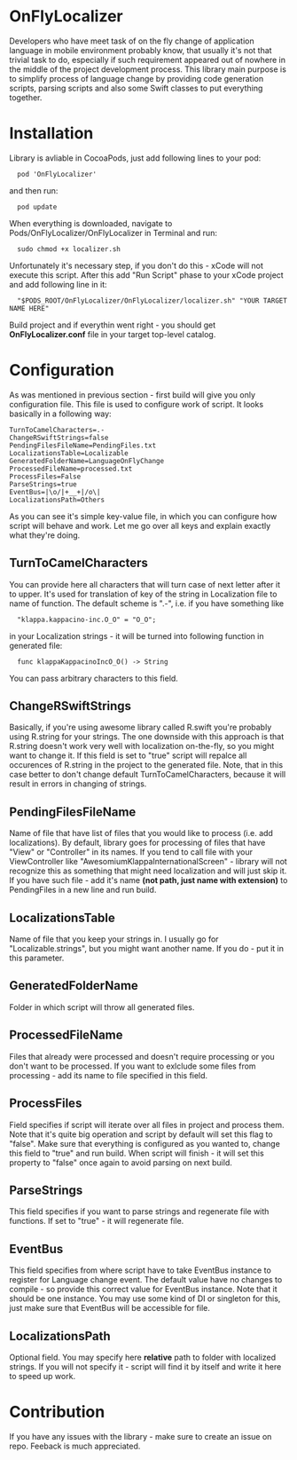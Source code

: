 # OnFlyLocalizer
Developers who have meet task of on the fly change of application language in mobile environment probably know,
that usually it's not that trivial task to do, especially if such requirement appeared out of nowhere in the middle 
of the project development process.
This library main purpose is to simplify process of language change by providing code generation scripts, parsing scripts and 
also some Swift classes to put everything together.

# Installation
Library is avliable in CocoaPods, just add following lines to your pod:
```
  pod 'OnFlyLocalizer'
```
and then run:
```
  pod update
```
When everything is downloaded, navigate to Pods/OnFlyLocalizer/OnFlyLocalizer in Terminal and run:
```
  sudo chmod +x localizer.sh
```
Unfortunately it's necessary step, if you don't do this - xCode will not execute this script.
After this add "Run Script" phase to your xCode project and add following line in it:
```
  "$PODS_ROOT/OnFlyLocalizer/OnFlyLocalizer/localizer.sh" "YOUR TARGET NAME HERE"
```
Build project and if everythin went right - you should get **OnFlyLocalizer.conf** file in your target top-level catalog.

# Configuration
As was mentioned in previous section - first build will give you only configuration file.
This file is used to configure work of script. It looks basically in a following way:
```
TurnToCamelCharacters=.-
ChangeRSwiftStrings=false
PendingFilesFileName=PendingFiles.txt
LocalizationsTable=Localizable
GeneratedFolderName=LanguageOnFlyChange
ProcessedFileName=processed.txt
ProcessFiles=False
ParseStrings=true
EventBus=|\o/|+__+|/o\|
LocalizationsPath=Others
```
As you can see it's simple key-value file, in which you can configure how script will behave and work.
Let me go over all keys and explain exactly what they're doing.

## TurnToCamelCharacters
You can provide here all characters that will turn case of next letter after it to upper. It's used for translation of 
key of the string in Localization file to name of function.
The default scheme is ".-", i.e. if you have something like 
```
  "klappa.kappacino-inc.O_O" = "O_O";
```
in your Localization strings - it will be turned into following function in generated file:
```
  func klappaKappacinoIncO_O() -> String
```
You can pass arbitrary characters to this field.

## ChangeRSwiftStrings
Basically, if you're using awesome library called R.swift you're probably using R.string for your strings.
The one downside with this approach is that R.string doesn't work very well with localization on-the-fly, 
so you might want to change it. If this field is set to "true" script will repalce all occurences of R.string 
in the project to the generated file. Note, that in this case better to don't change default TurnToCamelCharacters, 
because it will result in errors in changing of strings.

## PendingFilesFileName
Name of file that have list of files that you would like to process (i.e. add localizations).
By default, library goes for processing of files that have "View" or "Controller" in its names.
If you tend to call file with your ViewController like "AwesomiumKlappaInternationalScreen" - 
library will not recognize this as something that might need localization and will just skip it.
If you have such file - add it's name **(not path, just name with extension)** to PendingFiles in a new line and run build.

## LocalizationsTable
Name of file that you keep your strings in. I usually go for "Localizable.strings", but you might want another name. 
If you do - put it in this parameter.

## GeneratedFolderName
Folder in which script will throw all generated files.

## ProcessedFileName
Files that already were processed and doesn't require processing or you don't want to be processed.
If you want to exlclude some files from processing - add its name to file specified in this field.

## ProcessFiles
Field specifies if script will iterate over all files in project and process them.
Note that it's quite big operation and script by default will set this flag to "false".
Make sure that everything is configured as you wanted to, change this field to "true" and run build.
When script will finish - it will set this property to "false" once again to avoid parsing on next build.

## ParseStrings
This field specifies if you want to parse strings and regenerate file with functions.
If set to "true" - it will regenerate file. 

## EventBus
This field specifies from where script have to take EventBus instance to register for Language change event.
The default value have no changes to compile - so provide this correct value for EventBus instance.
Note that it should be one instance.
You may use some kind of DI or singleton for this, just make sure that EventBus will be accessible for file.

## LocalizationsPath
Optional field. You may specify here **relative** path to folder with localized strings. 
If you will not specify it - script will find it by itself and write it here to speed up work.

# Contribution
If you have any issues with the library - make sure to create an issue on repo. Feeback is much appreciated.

